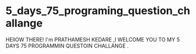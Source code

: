 # 5_days_75_programing_question_challange
HEllOW THERE! I'm PRATHAMESH KEDARE ,I WELCOME YOU TO MY 5 DAYS 75 PROGRAMMIN QUESTOIN CHALLANGE .
